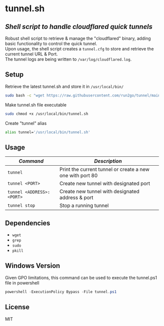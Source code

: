 # tunnel.sh
## _Shell script to handle cloudflared quick tunnels_
Robust shell script to retrieve & manage the "cloudflared" binary, adding basic functionality to control the quick tunnel.<br>
Upon usage, the shell script creates a `tunnel.cfg` to store and retrieve the current tunnel URL & Port.<br>
The tunnel logs are being written to `/var/log/cloudflared.log`.

## Setup
Retrieve the latest tunnel.sh and store it in `/usr/local/bin/`
```sh
sudo bash -c "wget https://raw.githubusercontent.com/run2go/tunnel/main/tunnel.sh -O /usr/local/bin/tunnel.sh"
```

Make tunnel.sh file executable
```sh
sudo chmod +x /usr/local/bin/tunnel.sh
```

Create "tunnel" alias
```sh
alias tunnel='/usr/local/bin/tunnel.sh'
```

## Usage
| _Command_ | _Description_ |
| ------ | ------ |
| `tunnel` | Print the current tunnel or create a new one with port 80 |
| `tunnel <PORT>` | Create new tunnel with designated port |
| `tunnel <ADDRESS>:<PORT>` | Create new tunnel with designated address & port |
| `tunnel stop` | Stop a running tunnel |

## Dependencies
- `wget`
- `grep`
- `sudo`
- `pkill`

## Windows Version
Given GPO limitations, this command can be used to execute the tunnel.ps1 file in powershell
```powershell
powershell -ExecutionPolicy Bypass -File tunnel.ps1
```

## License
MIT
